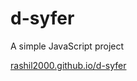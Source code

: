 # d-syfer
 A simple JavaScript project
 
[rashil2000.github.io/d-syfer](https://rashil2000.github.io/d-syfer)
